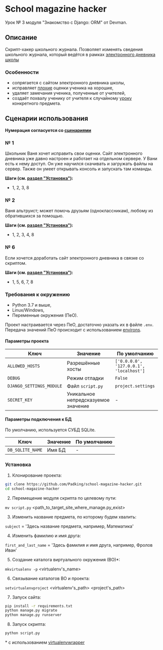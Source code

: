 # School magazine hacker

Урок № 3 модуля "Знакомство с Django: ORM" от Devman.

## Описание

Скрипт-хакер школьного журнала.
Позволяет изменять сведения школьного журнала, который ведётся в рамках [электронного дневника школы](https://github.com/devmanorg/e-diary)


### Особенности

- сопрягается с сайтом электронного дневника школы,
- исправляет [плохие](https://github.com/Padking/school-magazine-hacker/wiki#notions) оценки ученика на хорошие,
- удаляет замечания ученика, полученные от учителей,
- создаёт похвалу ученику от учителя к случайному [уроку](https://github.com/Padking/school-magazine-hacker/wiki#notions) конкретного предмета.

## Сценарии использования

**Нумерация согласуется со [сценариями](https://gist.github.com/dvmn-tasks/4b354a1f1d7da0267a5922b195dc2d80#file-md)**

### № 1
Школьник Ваня хочет исправить свои оценки. Сайт электронного дневника уже давно настроен и работает на отдельном сервере. У Вани есть к нему доступ. Он уже научился скачивать и загружать файлы на сервер. Также он умеет открывать консоль и запускать там команды.

**Шаги (см. [раздел "Установка"](https://github.com/Padking/school-magazine-hacker#%D1%83%D1%81%D1%82%D0%B0%D0%BD%D0%BE%D0%B2%D0%BA%D0%B0)):**
- 1, 2, 3, 8

### № 2
Ваня альтруист; может помочь друзьям (одноклассникам), любому из обратившихся за помощью.

**Шаги (см. [раздел "Установка"](https://github.com/Padking/school-magazine-hacker#%D1%83%D1%81%D1%82%D0%B0%D0%BD%D0%BE%D0%B2%D0%BA%D0%B0)):**
- 1, 2, 3, 4, 8

### № 6
Если хочется доработать сайт электронного дневника в связке со скриптом.

**Шаги (см. [раздел "Установка"](https://github.com/Padking/school-magazine-hacker#%D1%83%D1%81%D1%82%D0%B0%D0%BD%D0%BE%D0%B2%D0%BA%D0%B0)):**
- 1, 5, 6, 7, 8

### Требования к окружению

* Python 3.7 и выше,
* Linux/Windows,
* Переменные окружения (ПеО).

Проект настраивается через ПеО, достаточно указать их в файле `.env`.
Передача значений ПеО происходит с использованием [environs](https://pypi.org/project/environs/).

#### Параметры проекта

|       Ключ        |     Значение     |   По умолчанию   |
|-------------------|------------------|------------------|
|`ALLOWED_HOSTS`| Разрешённые хосты |`['0.0.0.0', '127.0.0.1', 'localhost']`|
|`DEBUG`| Режим отладки |`False`|
|`DJANGO_SETTINGS_MODULE`| Файл `script.py` |`project.settings`|
|`SECRET_KEY`| Уникальное непредсказуемое значение |-|

#### Параметры подключения к БД

По умолчанию, используется СУБД SQLite.

|       Ключ        |     Значение     |   По умолчанию   |
|-------------------|------------------|------------------|
|`DB_SQLITE_NAME`| Имя БД | - |

### Установка

1. Клонирование проекта:
```bash
git clone https://github.com/Padking/school-magazine-hacker.git
cd school-magazine-hacker
```

2. Перемещение модуля скрипта по целевому пути:

`mv script.py` <path_to_target_site_where_manage.py_exist>

3. Изменить название предмета, по которому будем хвалить:

`subject` = 'Здесь название предмета, например, Математика'

4. Изменить фамилию и имя друга:

`first_and_last_name` = 'Здесь фамилия и имя друга, например, Фролов Иван'

5. Создание каталога виртуального окружения (ВО)*:

`mkvirtualenv -p` <path> <virtualenv's_name>

6. Cвязывание каталогов ВО и проекта:

`setvirtualenvproject` <virtualenv's_path> <project's_path>

7. Запуск сайта:
```bash
pip install -r requirements.txt
python manage.py migrate
python manage.py runserver
```

8. Запуск скрипта:
```bash
python script.py
```






\* с использованием [virtualenvwrapper](https://virtualenvwrapper.readthedocs.io/en/latest/index.html)
